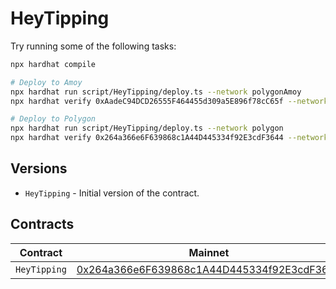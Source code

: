 # HeyTipping

Try running some of the following tasks:

```sh
npx hardhat compile

# Deploy to Amoy
npx hardhat run script/HeyTipping/deploy.ts --network polygonAmoy
npx hardhat verify 0xAadeC94DCD26555F464455d309a5E896f78cC65f --network polygonAmoy

# Deploy to Polygon
npx hardhat run script/HeyTipping/deploy.ts --network polygon
npx hardhat verify 0x264a366e6F639868c1A44D445334f92E3cdF3644 --network polygon
```

## Versions

- `HeyTipping` - Initial version of the contract.

## Contracts

| Contract     | Mainnet                                                                                                                         | Amoy                                                                                                                         |
| ------------ | ------------------------------------------------------------------------------------------------------------------------------- | ---------------------------------------------------------------------------------------------------------------------------- |
| `HeyTipping` | [0x264a366e6F639868c1A44D445334f92E3cdF3644](https://www.oklink.com/polygon/address/0x264a366e6F639868c1A44D445334f92E3cdF3644) | [0xAadeC94DCD26555F464455d309a5E896f78cC65f](https://www.oklink.com/amoy/address/0xAadeC94DCD26555F464455d309a5E896f78cC65f) |
